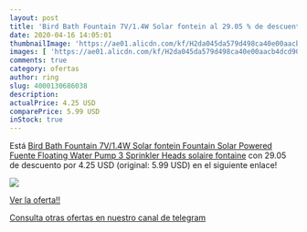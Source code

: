 ```yaml
---
layout: post
title: 'Bird Bath Fountain 7V/1.4W Solar fontein al 29.05 % de descuento'
date: 2020-04-16 14:05:01
thumbnailImage: 'https://ae01.alicdn.com/kf/H2da045da579d498ca40e00aacb4dcd90i/Bird-Bath-Fountain-7V-1-4W-Solar-fontein-Fountain-Solar-Powered-Fuente-Floating-Water-Pump-3.jpg_350x350._SL200_.jpg'
images: [ 'https://ae01.alicdn.com/kf/H2da045da579d498ca40e00aacb4dcd90i/Bird-Bath-Fountain-7V-1-4W-Solar-fontein-Fountain-Solar-Powered-Fuente-Floating-Water-Pump-3.jpg_350x350._SL200_.jpg' ]
comments: true
category: ofertas
author: ring
slug: 4000130686038
description:
actualPrice: 4.25 USD
comparePrice: 5.99 USD
inStock: true
---
```


Está [Bird Bath Fountain 7V/1.4W Solar fontein Fountain Solar Powered Fuente Floating Water Pump 3 Sprinkler Heads solaire fontaine](https://www.amazon.com/dp/4000130686038/?tag=redken08-20) con 29.05 de descuento por 4.25 USD (original: 5.99 USD) en el siguiente enlace!

[![](https://ae01.alicdn.com/kf/H2da045da579d498ca40e00aacb4dcd90i/Bird-Bath-Fountain-7V-1-4W-Solar-fontein-Fountain-Solar-Powered-Fuente-Floating-Water-Pump-3.jpg_350x350._SL200_.jpg)](https://www.amazon.com/dp/4000130686038/?tag=redken08-20)

[Ver la oferta!!](https://www.amazon.com/dp/4000130686038/?tag=redken08-20)

[Consulta otras ofertas en nuestro canal de telegram](https://t.me/s/ofertas25)
